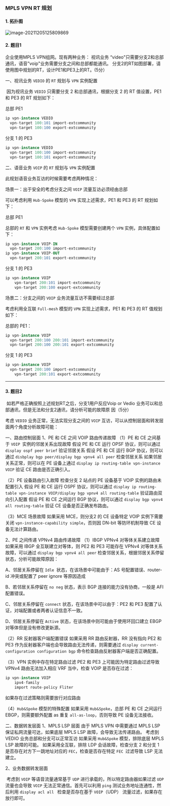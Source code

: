 ### MPLS VPN RT 规划

#### 1. 拓扑图

![image-20211205125809869](https://s2.loli.net/2021/12/05/MwneS4tflbqcuvz.png)

#### 2. 题目1

企业使用MPLS VPN组网。现有两种业务：
视讯业务 “video"只需要分支2和总部通讯，语音”voip"业务需要分支之间和总部都能通讯。
分支2的RT如图部署，请使用图中规划的RT，设计PE1和PE3上的RT。(5分）

一、视讯业务 `VEDIO` 的 `RT` 规划与 `VPN` 实例配置

​	因为视讯业务 `VEDIO` 只需要分支 2 和总部通讯，根据分支 2 的 RT 值设置，PE1 和 PE3 的 RT 规划如下：

总部 PE1

```sql
ip vpn-instance VEDIO
  vpn-target 100:101 import-extcommunity
  vpn-target 100:100 export-extcommunity
```

分支 1 的 PE3

```sql
ip vpn-instance VEDIO
  vpn-target 100:100 import-extcommunity
  vpn-target 100:101 export-extcommunity
```



二、语音业务 `VOIP` 的 `RT` 规划与 `VPN` 实例配置

此规划语音业务互访的时候需要考虑两种情况：

场景一：出于安全的考虑分支之间 `VOIP` 流量互访必须经由总部

可以考虑利用 `Hub-Spoke` 模型的 `VPN` 实现上述需求，PE1 和 PE3 的 RT 规划如下：

总部 PE1

总部的 `RT` 和 `VPN` 实例考虑 `Hub-Spoke` 模型需要创建两个 `VPN` 实例，具体配置如下：

```sql
ip vpn-instance VOIP-IN
  vpn-target 200:100 import-extcommunity
ip vpn-instance VOIP-OUT
  vpn-target 200:101 export-extcommunity
```

分支 1 的 PE3

```sql
ip vpn-instance VOIP
	vpn-target 200:101 import-extcommunity
 	vpn-target 200:100 export-extcommunity
```



场景二：分支之间的 `VOIP` 业务流量互访不需要经过总部

考虑利用全互联 `Full-mesh` 模型的 `VPN` 实现上述需求，PE1 和 PE3 的 RT 值规划如下：

总部的 PE1：

```sql
ip vpn-instance VOIP
  vpn-target 200:100 200:101 import-extcommunity
  vpn-target 200:100 200:101 export-extcommunity
```

分支 1 的 PE3

```sql
ip vpn-instance VOIP
  vpn-target 200:100 import-extcommunity
 	vpn-target 200:101 export-extcommunity
```



------

#### 3. 题目2

​	如若严格正确按照上述规划RT之后，分支1用户反应Voip or Vedio 业务可以和总部通讯，但是无法和分支2通讯，请分析可能的故障原 因（5分）

考虑 `VEDIO` 业务正常，无法实现分支之间的 `VOIP` 互访，可以从控制层面和转发层面两个角度分析故障可能：

一、路由控制层面
1、PE 和 CE 之间 VOIP 路由传递故障
（1）PE 和 CE 之间基于 `VOIP `实例的邻居关系出现故障
假设 PE 和 CE 运行 OPSF 协议，则可以通过 `display ospf peer brief` 验证邻居关系
假设 PE 和 CE 运行 BGP 协议，则可以通过 `disbplay bgp peer/display bgp vpnv4 all peer` 检查邻居关系
如果邻居关系正常，则可以在 PE 设备上通过 `display ip routing-table vpn-instance VOIP` 验证 CE 路由是否正确引入。

（2）PE 设备路由引入故障
检查分支 2 站点的 PE 设备基于 VOIP 实例的路由未配置引入
假设 PE 和 CE 运行 OSPF 协议，则可以通过 `display ip routing-table vpn-instance VOIP/display bgp vpnv4 all routing-table` 验证路由双向引入配置
假设 PE 和 CE 之间运行 BGP 协议，则可以通过 `display bgp vpnv4 all routing-table` 验证 CE 设备是否正确发布路由。

（3）MCE 场景故障
如果采用 MCE，则分支2 的 CE 设备特定 VOIP 实例下需要关闭  `vpn-instance-capability simple`，否则因 DN-bit 等防环机制导致 CE 设备无法计算路由。

2、PE 之间传递 VPNv4 路由传递故障
（1）IBGP VPNv4 对等体关系建立故障
如果采用 IBGP 全互联建立对等体，则 PE2 和 PE3 可能存在 VPNv4 对等体关系故障，可以通过 `display bgp vpnv4 all peer` 检查邻居关系，根据邻居关系停留状态，分析可能故障原因：

A、邻居关系停留在 `Idle `状态，在该场景中可能由于：AS 号配置错误、router-id 冲突或配置了 peer ignore 等原因造成

B、若邻居关系停留在 `no neg` 状态，表示 BGP 连接的能力没有协商，一般是 AFI 配置错误。

C、邻居关系停留在 `connect` 状态，在该场景中可以由于：PE2 和 PE3 配置了认证，对端配置或者两者认证信息不一致。

D、邻居关系停留在 `Active` 状态，在该场景中则可能由于使用环回口建立 EBGP 对等体但是没有修改更新源。

（2）RR 反射器客户端配置错误
如果采用 RR 路由反射器，RR 没有指向 PE2 和 PE3 作为反射器客户端也会导致路由无法传递，则需要通过 `display current-configuration configuration bgp`  命令检查路由反射器客户端是否正确配置。

（3）VPN 实例中存在特定路由过滤
PE2 和 PE3 上可能因为特定路由过滤导致 VPNv4 路由无法加入相应 VRF 当中，检查 VOIP 是否存在过滤：

```sql
ip vpn-instance VOIP
	ipv4-family
	import route-policy Fliter
```

如果存在过滤策略则需要放行对应路由

（4）`Hub&Spoke` 模型的特殊配置
如果采用 `Hub&Spoke`，总部 PE 和 CE 之间运行 EBGP，则需要额外配置 as 重复 `all-as-loop`，否则导致 PE 设备无法接收。



二、数据转发层面
1、MPLS LSP 层面
  由于 MPLS VPN 中需要通过 MPLS LSP 保证私网流量可达，如果底层 MPLS LSP 故障，会导致无法传递路由。
考虑到 VEDIO 业务总部和分支可以正常互访
如果采用 `Hub&Spoke` 模型，排除底层 MPLS LSP 故障的可能。
如果采用全互联，排除 LDP 会话故障，检查分支 2 和分支 1 是否存在对方下一跳地址对应的 `FEC`，检查是否存在特定 `FEC `过滤导致 LSP 无法建立。

2、业务数据转发层面

​	考虑到 `VOIP` 等语音流量通常基于 `UDP` 进行承载的，所以特定路由器如果过滤 `UDP` 流量也会导致 `VOIP` 无法正常通信。首先可以利用 `ping` 测试业务地址连通性，然后利用 `display acl all ` 检查是否存在基于 `VOIP`（UDP） 流量过滤，如果存在放行即可。

